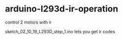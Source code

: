 # arduino-l293d-ir-operation
control 2 motors with ir

sketch_02_10_19_L293D_step_1.ino lets you get ir codes
